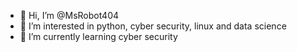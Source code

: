 - 👋 Hi, I’m @MsRobot404
- 👀 I’m interested in python, cyber security, linux and data science 
- 🌱 I’m currently learning cyber security

<!---
MsRobot404/MsRobot404 is a ✨ special ✨ repository because its `README.md` (this file) appears on your GitHub profile.
You can click the Preview link to take a look at your changes.
--->

